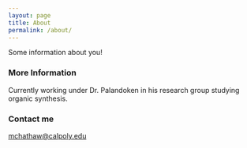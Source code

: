 ```yaml
---
layout: page
title: About
permalink: /about/
---
```


Some information about you!

### More Information

Currently working under Dr. Palandoken in his research group studying organic synthesis.

### Contact me

[mchathaw@calpoly.edu](mailto:armcdona@calpoly.edu)
